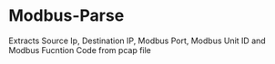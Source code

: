# Modbus-Parse
Extracts Source Ip, Destination IP, Modbus Port, Modbus Unit ID and Modbus Fucntion Code from pcap file
